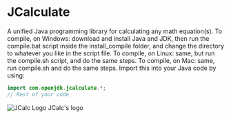 # JCalculate
A unified Java programming library for calculating any math equation(s).
To compile, on Windows: download and install Java and JDK, then run the compile.bat script inside the install_compile folder, and change the directory to whatever you like in the script file.
To compile, on Linux: same, but run the compile.sh script, and do the same steps.
To compile, on Mac: same, run compile.sh and do the same steps.
Import this into your Java code by using:

```java
import com.openjdk.jcalculate.*;
// Rest of your code
```

![JCalc Logo](https://github.com/user-attachments/assets/0c3d990d-22c8-49e2-bdac-58829c72750b)
JCalc's logo
